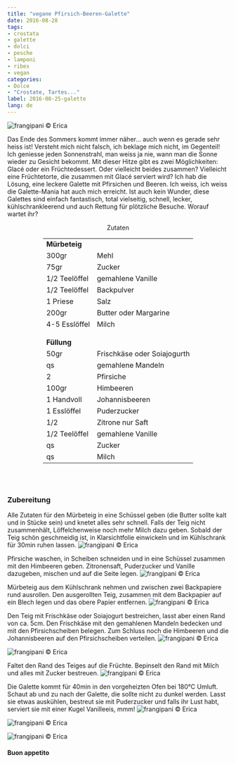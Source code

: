 ```yaml
---
title: "vegane Pfirsich-Beeren-Galette"
date: 2016-08-28
tags:
- crostata
- galette
- dolci
- pesche
- lamponi
- ribes
- vegan
categories:
- Dolce
- "Crostate, Tartes..."
label: 2016-08-25-galette
lang: de
---
```

![](../2016-08-28-galette-alle-pesche-e-frutti-rossi/header.jpg "frangipani © Erica")

Das Ende des Sommers kommt immer näher... auch wenn es gerade sehr heiss ist! Versteht mich nicht falsch, ich beklage mich nicht, im Gegenteil! Ich geniesse jeden Sonnenstrahl, man weiss ja nie, wann man die Sonne wieder zu Gesicht bekommt. Mit dieser Hitze gibt es zwei Möglichkeiten: Glacé oder ein Früchtedessert. Oder vielleicht beides zusammen? Vielleicht eine Früchtetorte, die zusammen mit Glacé serviert wird? Ich hab die Lösung, eine leckere Galette mit Pfirsichen und Beeren. Ich weiss, ich weiss die Galette-Mania hat auch mich erreicht. Ist auch kein Wunder, diese Galettes sind einfach fantastisch, total vielseitig, schnell, lecker, kühlschrankleerend und auch Rettung für plötzliche Besuche. Worauf wartet ihr?

<div id="wrapper" style="text-align: center">
  <div id="yourdiv" style="display: inline-block;">
    <div class="ingredients">
      <div class="ingredients-title">Zutaten</div>
      <table>
        <tbody>
          <tr>
            <td colspan="2"><b>Mürbeteig</b></td>
          </tr>
          <tr>
            <td>300gr</td>
            <td>Mehl</td>
          </tr>
          <tr>
            <td>75gr</td>
            <td>Zucker</td>
          </tr>
          <tr>
            <td>1/2 Teelöffel</td>
            <td>gemahlene Vanille</td>
          </tr>
          <tr>
            <td>1/2 Teelöffel</td>
            <td>Backpulver</td>
          </tr>
          <tr>  
            <td>1 Priese</td>
            <td>Salz</td>
          </tr>
          <tr>
            <td>200gr</td>
            <td>Butter oder Margarine</td>
          </tr>
          <tr>
            <td>4-5 Esslöffel</td>
            <td>Milch</td>
          </tr>
          <tr style="height: 15px;"></tr>
          <tr>          
            <td colspan="2"><b>Füllung</b></td>
          </tr>      
          <tr>
            <td>50gr</td>
            <td>Frischkäse oder Soiajogurth</td>
          </tr>
          <tr>
            <td>qs</td>
            <td>gemahlene Mandeln</td>
          </tr>
          <tr>
            <td>2</td>
            <td>Pfirsiche</td>
          </tr>
          <tr>
            <td>100gr</td>
            <td>Himbeeren</td>
          </tr>
          <tr>
            <td>1 Handvoll</td>
            <td>Johannisbeeren</td>
          </tr>
          <tr>
            <td>1 Esslöffel</td>
            <td>Puderzucker</td>
          </tr>
          <tr>
            <td>1/2</td>
            <td>Zitrone nur Saft</td>
          </tr>
          <tr>
            <td>1/2 Teelöffel</td>
            <td>gemahlene Vanille</td>
          </tr>
          <tr>
            <td>qs</td>
            <td>Zucker</td>
          </tr>
          <tr>
            <td>qs</td>
            <td>Milch</td>       
          </tr>
        </tbody>
      </table>
      <br></br>
    </div>
  </div>
</div>


<h3>
  <font color="grey">
    <i class="fa-solid fa-gears"></i>
  </font> Zubereitung
</h3>

Alle Zutaten für den Mürbeteig in eine Schüssel geben (die Butter sollte kalt und in Stücke sein) und knetet alles sehr schnell. Falls der Teig nicht zusammenhält, Löffelchenweise noch mehr Milch dazu geben. Sobald der Teig schön geschmeidig ist, in Klarsichtfolie einwickeln und im Kühlschrank für 30min ruhen lassen.
![](../2016-08-28-galette-alle-pesche-e-frutti-rossi/impasto.jpg "frangipani © Erica")

Pfirsiche waschen, in Scheiben schneiden und in eine Schüssel zusammen mit den Himbeeren geben. Zitronensaft, Puderzucker und Vanille dazugeben, mischen und auf die Seite legen.
![](../2016-08-28-galette-alle-pesche-e-frutti-rossi/frutta.jpg "frangipani © Erica")

Mürbeteig aus dem Kühlschrank nehmen und zwischen zwei Backpapiere rund ausrollen. Den ausgerollten Teig, zusammen mit dem Backpapier auf ein Blech legen und das obere Papier entfernen. 
![](../2016-08-28-galette-alle-pesche-e-frutti-rossi/stesa.jpg "frangipani © Erica")

Den Teig mit Frischkäse oder Soiajogurt bestreichen, lasst aber einen Rand von ca. 5cm. Den Frischkäse mit den gemahlenen Mandeln bedecken und mit den Pfirsichscheiben belegen. Zum Schluss noch die Himbeeren und die Johannisbeeren auf den Pfirsichscheiben verteilen.
![](../2016-08-28-galette-alle-pesche-e-frutti-rossi/farcire.jpg "frangipani © Erica")

![](../2016-08-28-galette-alle-pesche-e-frutti-rossi/farcita.jpg "frangipani © Erica")

Faltet den Rand des Teiges auf die Früchte. Bepinselt den Rand mit Milch und alles mit Zucker bestreuen.
![](../2016-08-28-galette-alle-pesche-e-frutti-rossi/teglia.jpg "frangipani © Erica")

Die Galette kommt für 40min in den vorgeheizten Ofen bei 180°C Umluft. Schaut ab und zu nach der Galette, die sollte nicht zu dunkel werden. Lasst sie etwas auskühlen, bestreut sie mit Puderzucker und falls ihr Lust habt, serviert sie mit einer Kugel Vanilleeis, mmm!
![](../2016-08-28-galette-alle-pesche-e-frutti-rossi/risultato1.jpg "frangipani © Erica")

![](../2016-08-28-galette-alle-pesche-e-frutti-rossi/risultato2.jpg "frangipani © Erica")

![](../2016-08-28-galette-alle-pesche-e-frutti-rossi/risultato3.jpg "frangipani © Erica")

<h4>Buon appetito
  <font color="red">
    <i class="fa-regular fa-face-smile"></i>
  </font>
</h4>
